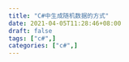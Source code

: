 ```yaml
---
title: "C#中生成随机数据的方式"
date: 2021-04-05T11:28:46+08:00
draft: false
tags: ["c#",]
categories: ["c#",]
---
```


## 